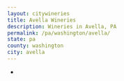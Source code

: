 ```yaml
---
layout: citywineries
title: Avella Wineries
description: Wineries in Avella, PA
permalink: /pa/washington/avella/
state: pa
county: washington
city: avella
---
```

-

